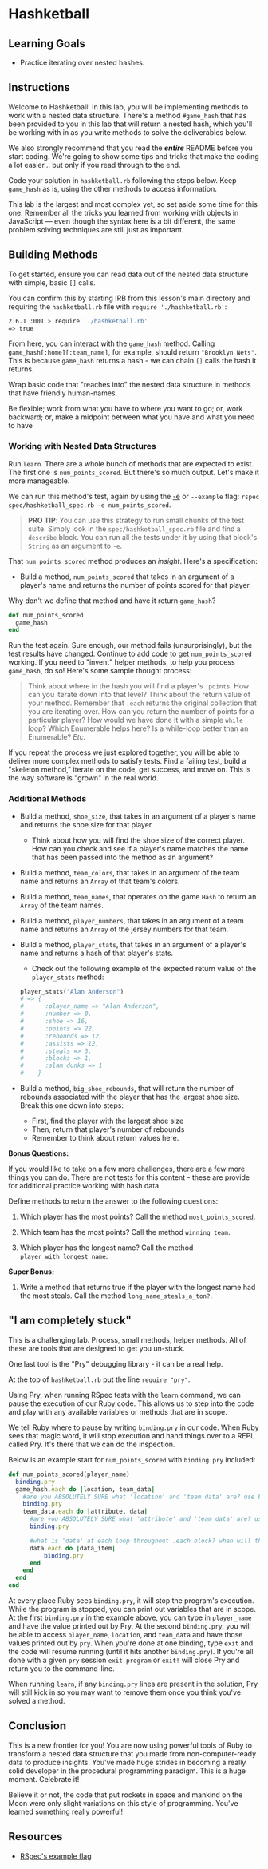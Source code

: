 # Hashketball

## Learning Goals

- Practice iterating over nested hashes.

## Instructions

Welcome to Hashketball! In this lab, you will be implementing methods to work
with a nested data structure. There's a method `#game_hash` that has been
provided to you in this lab that will return a nested hash, which you'll be
working with in as you write methods to solve the deliverables below.

We also strongly recommend that you read the **_entire_** README before you
start coding. We're going to show some tips and tricks that make the coding a
lot easier... but only if you read through to the end.

Code your solution in `hashketball.rb` following the steps below. Keep
`game_hash` as is, using the other methods to access information.

This lab is the largest and most complex yet, so set aside some time for this
one. Remember all the tricks you learned from working with objects in JavaScript
— even though the syntax here is a bit different, the same problem solving
techniques are still just as important.

## Building Methods

To get started, ensure you can read data out of the nested data structure with
simple, basic `[]` calls.

You can confirm this by starting IRB from this lesson's main directory and
requiring the `hashketball.rb` file with `require './hashketball.rb'`:

```sh
2.6.1 :001 > require './hashketball.rb'
=> true
```

From here, you can interact with the `game_hash` method. Calling
`game_hash[:home][:team_name]`, for example, should return `"Brooklyn Nets"`.
This is because `game_hash` returns a hash - we can chain `[]` calls the hash it
returns.

Wrap basic code that "reaches into" the nested data structure in methods that
have friendly human-names.

Be flexible; work from what you have to where you want to go; or, work backward;
or, make a midpoint between what you have and what you need to have

### Working with Nested Data Structures

Run `learn`. There are a whole bunch of methods that are expected to exist. The
first one is `num_points_scored`. But there's so much output. Let's make it more
manageable.

We can run this method's test, again by using the [-e][example] or `--example`
flag: `rspec spec/hashketball_spec.rb -e num_points_scored`.

> **PRO TIP**: You can use this strategy to run small chunks of the test suite.
> Simply look in the `spec/hashketball_spec.rb` file and find a `describe`
> block. You can run all the tests under it by using that block's `String` as
> an argument to `-e`.

That `num_points_scored` method produces an _insight_. Here's a specification:

- Build a method, `num_points_scored` that takes in an argument of a player's
  name and returns the number of points scored for that player.

Why don't we define that method and have it return `game_hash`?

```rb
def num_points_scored
  game_hash
end
```

Run the test again. Sure enough, our method fails (unsurprisingly), but the test
results have changed. Continue to add code to get `num_points_scored` working.
If you need to "invent" helper methods, to help you process `game_hash`, do so!
Here's some sample thought process:

> Think about where in the hash you will find a player's `:points`. How can you
> iterate down into that level? Think about the return value of your method.
> Remember that `.each` returns the original collection that you are iterating
> over. How can you return the number of points for a particular player? How
> would we have done it with a simple `while` loop? Which Enumerable helps
> here? Is a while-loop better than an Enumerable? _Etc._

If you repeat the process we just explored together, you will be able to
deliver more complex methods to satisfy tests. Find a failing test, build a
"skeleton method," iterate on the code, get success, and move on. This is the
way software is "grown" in the real world.

### Additional Methods

- Build a method, `shoe_size`, that takes in an argument of a player's name and
  returns the shoe size for that player.

  - Think about how you will find the shoe size of the correct player. How can
    you check and see if a player's name matches the name that has been passed
    into the method as an argument?

- Build a method, `team_colors`, that takes in an argument of the team name and
  returns an `Array` of that team's colors.

- Build a method, `team_names`, that operates on the game `Hash` to return an
  `Array` of the team names.

- Build a method, `player_numbers`, that takes in an argument of a team name and
  returns an `Array` of the jersey numbers for that team.

- Build a method, `player_stats`, that takes in an argument of a player's name
  and returns a hash of that player's stats.

  - Check out the following example of the expected return value of the
    `player_stats` method:

  ```rb
  player_stats("Alan Anderson")
  # => {
  #      :player_name => "Alan Anderson",
  #      :number => 0,
  #      :shoe => 16,
  #      :points => 22,
  #      :rebounds => 12,
  #      :assists => 12,
  #      :steals => 3,
  #      :blocks => 1,
  #      :slam_dunks => 1
  #    }
  ```

- Build a method, `big_shoe_rebounds`, that will return the number of rebounds
  associated with the player that has the largest shoe size. Break this one down
  into steps:

  - First, find the player with the largest shoe size
  - Then, return that player's number of rebounds
  - Remember to think about return values here.

**Bonus Questions:**

If you would like to take on a few more challenges, there are a few more things
you can do. There are not tests for this content - these are provide for
additional practice working with hash data.

Define methods to return the answer to the following questions:

1. Which player has the most points? Call the method `most_points_scored`.

2. Which team has the most points? Call the method `winning_team`.

3. Which player has the longest name? Call the method `player_with_longest_name`.

**Super Bonus:**

1. Write a method that returns true if the player with the longest name had the
   most steals. Call the method `long_name_steals_a_ton?`.

## "I am completely stuck"

This is a challenging lab. Process, small methods, helper methods. All of
these are tools that are designed to get you un-stuck.

One last tool is the "Pry" debugging library - it can be a real help.

At the top of `hashketball.rb` put the line `require "pry"`.

Using Pry, when running RSpec tests with the `learn` command, we can pause the
execution of our Ruby code. This allows us to step into the code and play with
any available variables or methods that are in scope.

We tell Ruby where to pause by writing `binding.pry` in our code. When Ruby sees
that magic word, it will stop execution and hand things over to a REPL called
Pry. It's there that we can do the inspection.

Below is an example start for `num_points_scored` with `binding.pry` included:

```rb
def num_points_scored(player_name)
  binding.pry
  game_hash.each do |location, team_data|
    #are you ABSOLUTELY SURE what 'location' and 'team data' are? use binding.pry to find out!
    binding.pry
    team_data.each do |attribute, data|
      #are you ABSOLUTELY SURE what 'attribute' and 'team data' are? use binding.pry to find out!
      binding.pry

      #what is 'data' at each loop throughout .each block? when will the following line of code work and when will it break?
      data.each do |data_item|
          binding.pry
      end
    end
  end
end
```

At every place Ruby sees `binding.pry`, it will stop the program's execution.
While the program is stopped, you can print out variables that are in scope. At
the first `binding.pry` in the example above, you can type in `player_name` and
have the value printed out by Pry. At the second `binding.pry`, you will be able
to access `player_name`, `location`, and `team_data` and have those values
printed out by `pry`. When you're done at one binding, type `exit` and the code
will resume running (until it hits another `binding.pry`). If you're all done
with a given `pry` session `exit-program` or `exit!` will close Pry and return
you to the command-line.

When running `learn`, if any `binding.pry` lines are present in the solution,
Pry will still kick in so you may want to remove them once you think you've
solved a method.

## Conclusion

This is a new frontier for you! You are now using powerful tools of Ruby
to transform a nested data structure that you made from non-computer-ready
data to produce insights. You've made huge strides in becoming a really solid
developer in the procedural programming paradigm. This is a huge moment.
Celebrate it!

Believe it or not, the code that put rockets in space and mankind on the Moon
were only slight variations on this style of programming. You've learned
something really powerful!

## Resources

- [RSpec's example flag][example]

[example]: https://relishapp.com/rspec/rspec-core/v/2-12/docs/command-line/example-option#match-on-one-word

